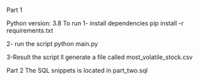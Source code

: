 Part 1

Python version: 3.8
To run
1- install dependencies
    pip install -r requirements.txt

2- run the script
    python main.py

3-Result
    the script ll generate a file called  most_volatile_stock.csv

Part 2
The SQL snippets is located in part_two.sql